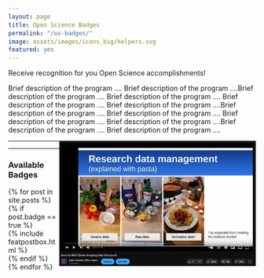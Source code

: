```yaml
---
layout: page
title: Open Science Badges
permalink: "/os-badges/"
image: assets/images/icons_big/helpers.svg
featured: yes
---
```

<!--- This first line will be displayed on the landing page with the Post title--->
Receive recognition for you Open Science accomplishments!

<div class="row align-items-end justify-content-between">
  <div class="col-md-8">
      <p class="lead text-lg-left text-left">
        Brief description of the program .... Brief description of the program ....Brief description of the program .... Brief description of the program ....
Brief description of the program .... Brief description of the program ....Brief description of the program .... Brief description of the program ....
Brief description of the program .... Brief description of the program ....Brief description of the program .... Brief description of the program ....
      </p>
</div>
<div class="col-md-4 text-right pl-0 pl-lg-6 mt-4 mb-3">
  <a href="https://www.youtube.com/watch?v=OHxnwzOKqHM&list=PL4IAzeXaocvx2rSfU1YCuTN3SmnOMqOz3&index=4E"><img width="400" src="../assets/images/video_screenshots/2023-10-05_osoh_ko_oct-video-screenshot.png" alt="IMAGE ALT TEXT" style="float: right;"></a>
</div>
</div>

<hr>
<hr>

### Available Badges
<!-- Featured Posts
================================================== -->
<section class="row justify-content-center text-center">
  {% for post in site.posts %}
      {% if post.badge == true %}
          <div class="col-md-4 mb-5">
          {% include featpostbox.html %}
          </div>
      {% endif %}
  {% endfor %}
</section>
